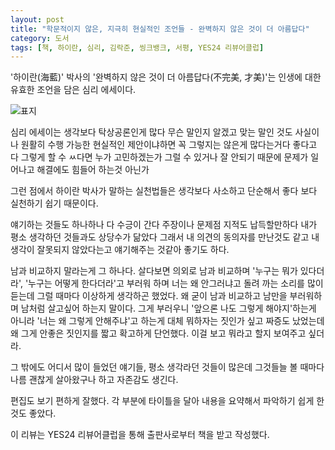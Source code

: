 ```yaml
---
layout: post
title: "학문적이지 않은, 지극히 현실적인 조언들 - 완벽하지 않은 것이 더 아름답다"
category: 도서
tags: [책, 하이란, 심리, 김락준, 씽크뱅크, 서평, YES24 리뷰어클럽]
---
```


'하이란(海藍)' 박사의 '완벽하지 않은 것이 더 아름답다(不完美, 才美)'는
인생에 대한 유효한 조언을 담은 심리 에세이다.

![표지](https://lh3.googleusercontent.com/-PAEXBf4cySY/Wd-AdiS4EvI/AAAAAAAAY5o/XnIHnGhc3ggwRkBuL6OwyCjMOmcitsq2wCE0YBhgL/s480/not-perfect-but-beautiful-book.jpg)

심리 에세이는 생각보다 탁상공론인게 많다
무슨 말인지 알겠고 맞는 말인 것도 사실이나
원활히 수행 가능한 현실적인 제안이냐하면 꼭 그렇지는 않은게 많다는거다
좋다고 다 그렇게 할 수 ㅆ다면 누가 고민하겠는가
그럴 수 있거나 잘 안되기 때문에 문제가 일어나고 해결에도 힘들어 하는것 아닌가

그런 점에서 하이란 박사가 말하는 실천법들은 생각보다 사소하고 단순해서 좋다
보다 실천하기 쉽기 때문이다.

얘기하는 것들도 하나하나 다 수긍이 간다
주장이나 문제점 지적도 납득할만하다
내가 평소 생각하던 것들과도 상당수가 닮았다
그래서 내 의견의 동의자를 만난것도 같고
내 생각이 잘못되지 않았다는고 얘기해주는 것같아 좋기도 하다.

남과 비교하지 말라는게 그 하나다.
살다보면 의외로 남과 비교하며 '누구는 뭐가 있다더라', '누구는 어떻게 한다더라'고 부러워 하며 너는 왜 안그러냐고 돌려 까는 소리를 많이 듣는데
그럴 때마다 이상하게 생각하곤 했었다.
왜 굳이 남과 비교하고 남만을 부러워하며 남처럼 살고싶어 하는지 말이다.
그게 부러우니 '앞으론 나도 그렇게 해야지'하는게 아니라
'너는 왜 그렇게 안해주냐'고 하는게
대체 뭐하자는 짓인가 싶고 짜증도 났었는데
왜 그게 안좋은 짓인지를 짧고 확고하게 단언했다.
이걸 보고 뭐라고 할지 보여주고 싶더라.

그 밖에도 어디서 많이 들었던 얘기들,
평소 생각라던 것들이 많은데
그것들늘 볼 때마다 나름 괜찮게 살아왔구나 하고 자존감도 생긴다.

편집도 보기 편하게 잘했다.
각 부분에 타이틀을 달아 내용을 요약해서 파악하기 쉽게 한것도 좋았다.



<div class="im im-info">
이 리뷰는 YES24 리뷰어클럽을 통해 출판사로부터 책을 받고 작성했다.
</div>
